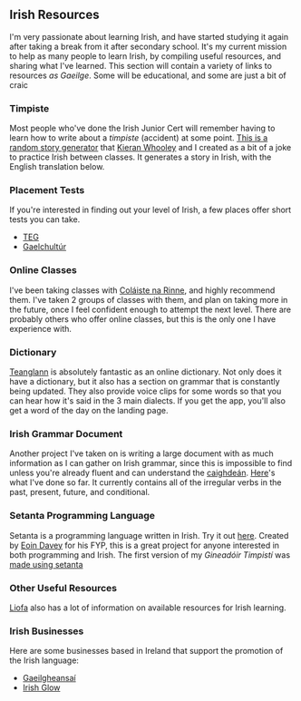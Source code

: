 ## Irish Resources

I'm very passionate about learning Irish, and have started studying it again after taking a break from it after secondary school. It's my current mission to help as many people to learn Irish, by compiling useful resources, and sharing what I've learned. This section will contain a variety of links to resources _as Gaeilge_. Some will be educational, and some are just a bit of craic


### Timpiste

Most people who've done the Irish Junior Cert will remember having to learn how to write about a _timpiste_ (accident) at some point. [This is a random story generator](https://lornitar.github.io/gaeilge/) that [Kieran Whooley](https://github.com/kieranwhooley) and I created as a bit of a joke to practice Irish between classes. It generates a story in Irish, with the English translation below.

### Placement Tests

If you're interested in finding out your level of Irish, a few places offer short tests you can take.
- [TEG](http://secure.teg.ie/quiz/)
- [Gaelchultúr](https://www.gaelchultur.com/en/assessment.aspx)

### Online Classes

I've been taking classes with [Coláiste na Rinne](https://www.anrinn.com/adult-courses/), and highly recommend them. I've taken 2 groups of classes with them, and plan on taking more in the future, once I feel confident enough to attempt the next level. There are probably others who offer online classes, but this is the only one I have experience with.

### Dictionary

[Teanglann](https://www.teanglann.ie/en/) is absolutely fantastic as an online dictionary. Not only does it have a dictionary, but it also has a section on grammar that is constantly being updated. They also provide voice clips for some words so that you can hear how it's said in the 3 main dialects. If you get the app, you'll also get a word of the day on the landing page.

### Irish Grammar Document

Another project I've taken on is writing a large document with as much information as I can gather on Irish grammar, since this is impossible to find unless you're already fluent and can understand the [caighdeán](https://www.oireachtas.ie/en/publications/?q=An%20Caighde%C3%A1n%20Oifigi%C3%BAil). [Here](https://lornitar.github.io/gramadach/)'s what I've done so far. It currently contains all of the irregular verbs in the past, present, future, and conditional.

### Setanta Programming Language

Setanta is a programming language written in Irish. Try it out [here](https://try-setanta.ie/). Created by [Eoin Davey](https://github.com/EoinDavey/Setanta) for his FYP, this is a great project for anyone interested in both programming and Irish. The first version of my _Gineadóir Timpistí_ was [made using setanta](https://github.com/LornitaR/timpiste)

### Other Useful Resources
[Liofa](https://www.liofa.eu/learning-irish/useful-links) also has a lot of information on available resources for Irish learning.

### Irish Businesses

Here are some businesses based in Ireland that support the promotion of the Irish language:
- [Gaeilgheansaí](https://gaeilgheansai.com/pages/ar-sceal-our-story)
- [Irish Glow](https://www.irishglow.com/)
